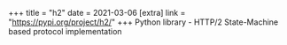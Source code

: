 +++
title = "h2"
date = 2021-03-06
[extra]
link = "https://pypi.org/project/h2/"
+++
Python library - HTTP/2 State-Machine based protocol implementation

